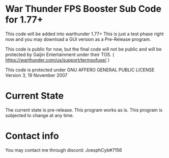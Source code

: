 # War Thunder FPS Booster Sub Code for 1.77+

This code will be added into warthunder 1.77+
This is just a test phase right now and you may
download a GUI version as a Pre-Release program.

This code is public for now, but the final code will
not be public and will be protected by Gaijin Entertainment
under their TOS. ( https://warthunder.com/us/support/termsofuse/ )

This code is protected under
GNU AFFERO GENERAL PUBLIC LICENSE Version 3, 19 November 2007

# Current State
The current state is pre-release.
This program works as is.
This program is subjected to change at any time.

# Contact info
You may contact me through discord: JoesphCyb#7156